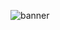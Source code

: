 
![banner]([https://i.ibb.co.com/wNk798H4/Blue-Yellow-Modern-Linked-In-Banner.png](https://i.ibb.co.com/60sWLqpn/Blue-Yellow-Modern-Linked-In-Banner-2.png))
<!--
**Imranfaraji/imranfaraji** is a ✨ _special_ ✨ repository because its `README.md` (this file) appears on your GitHub profile.

Here are some ideas to get you started:

- 🔭 I’m currently working on ...
- 🌱 I’m currently learning ...
- 👯 I’m looking to collaborate on ...
- 🤔 I’m looking for help with ...
- 💬 Ask me about ...
- 📫 How to reach me: ...
- 😄 Pronouns: ...
- ⚡ Fun fact: ...
-->

